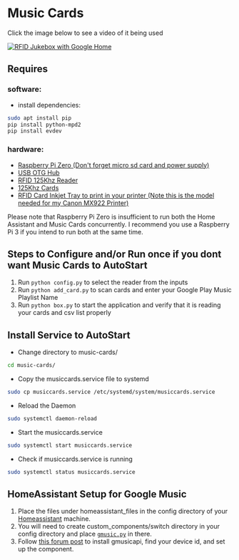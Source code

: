 # Music Cards

Click the image below to see a video of it being used

[![RFID Jukebox with Google Home](https://img.youtube.com/vi/AvCseOQidSw/0.jpg)](https://www.youtube.com/watch?v=AvCseOQidSw)

## Requires
### software:
- install dependencies:
```bash
sudo apt install pip
pip install python-mpd2
pip install evdev
```
### hardware:
- [Raspberry Pi Zero (Don't forget micro sd card and power supply)](http://www.microcenter.com/product/486575/Zero_W)
- [USB OTG Hub](https://www.amazon.com/gp/product/B01HYJLZH6/ref=oh_aui_detailpage_o08_s00?ie=UTF8&psc=1)
- [RFID 125Khz Reader](https://www.amazon.com/gp/product/B018C8C162/ref=oh_aui_detailpage_o03_s01?ie=UTF8&psc=1)
- [125Khz Cards](https://www.amazon.com/gp/product/B01MQY5Y7U/ref=ox_sc_act_title_1?smid=A1GYMVIZIMSYWM&psc=1)
- [RFID Card Inkjet Tray to print in your printer (Note this is the model needed for my Canon MX922 Printer)](https://www.amazon.com/gp/product/B00P25H0BA/ref=oh_aui_detailpage_o03_s01?ie=UTF8&psc=1)

Please note that Raspberry Pi Zero is insufficient to run both the Home Assistant and Music Cards concurrently. I recommend you use a Raspberry Pi 3 if you intend to run both at the same time.

## Steps to Configure and/or Run once if you dont want Music Cards to AutoStart

1. Run `python config.py` to select the reader from the inputs
2. Run `python add_card.py` to scan cards and enter your Google Play Music Playlist Name
3. Run `python box.py` to start the application and verify that it is reading your cards and csv list properly

## Install Service to AutoStart

- Change directory to music-cards/
```bash
cd music-cards/
```
- Copy the musiccards.service file to systemd
```bash
sudo cp musiccards.service /etc/systemd/system/musiccards.service
```
- Reload the Daemon
```bash
sudo systemctl daemon-reload
```
- Start the musiccards.service
```bash
sudo systemctl start musiccards.service
```
- Check if musiccards.service is running 
```bash
sudo systemctl status musiccards.service
```

## HomeAssistant Setup for Google Music

1. Place the files under homeassistant_files in the config directory of your [Homeassistant](https://www.home-assistant.io/) machine.
2. You will need to create custom_components/switch directory in your config directory and place [`gmusic.py`](https://github.com/mf-social/Home-Assistant/blob/master/custom_components/switch/gmusic.py) in there.
3. Follow [this forum post](https://community.home-assistant.io/t/google-music-in-ha/10976) to install gmusicapi, find your device id, and set up the component.
